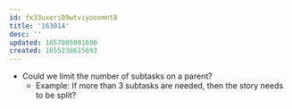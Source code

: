 ```yaml
---
id: fx33uxori09wtviyooomnt8
title: '163014'
desc: ''
updated: 1657805091690
created: 1655238615693
---
```


- Could we limit the number of subtasks on a parent? 
  - Example: If more than 3 subtasks are needed, then the story needs to be split?
